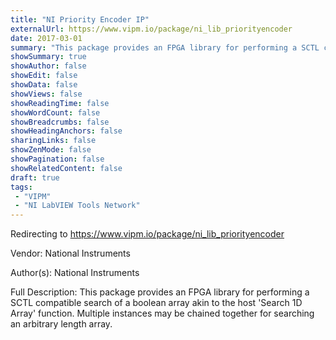 ```yaml
---
title: "NI Priority Encoder IP"
externalUrl: https://www.vipm.io/package/ni_lib_priorityencoder
date: 2017-03-01
summary: "This package provides an FPGA library for performing a SCTL compatible search of a boolean array akin to the host 'Search 1D Array' function."
showSummary: true
showAuthor: false
showEdit: false
showData: false
showViews: false
showReadingTime: false
showWordCount: false
showBreadcrumbs: false
showHeadingAnchors: false
sharingLinks: false
showZenMode: false
showPagination: false
showRelatedContent: false
draft: true
tags:
 - "VIPM"
 - "NI LabVIEW Tools Network"
---
```


Redirecting to https://www.vipm.io/package/ni_lib_priorityencoder

Vendor: National Instruments

Author(s): National Instruments
 
Full Description:
This package provides an FPGA library for performing a SCTL compatible search of a boolean array akin to the host 'Search 1D Array' function. Multiple instances may be chained together for searching an arbitrary length array.